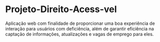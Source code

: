 # Projeto-Direito-Acess-vel
Aplicação web com finalidade de proporcionar uma boa experiência de interação para usuários com deficiência, além de garantir eficiência na captação de informações, atualizações e vagas de emprego para eles.
